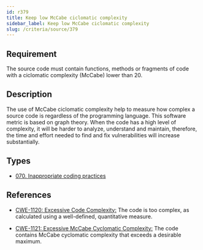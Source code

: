 ```yaml
---
id: r379
title: Keep low McCabe ciclomatic complexity
sidebar_label: Keep low McCabe ciclomatic complexity
slug: /criteria/source/379
---
```


## Requirement

The source code
must contain functions, methods
or fragments of code
with a ciclomatic complexity (McCabe)
lower than 20.

## Description

The use of McCabe ciclomatic complexity
help to measure how complex a source code is
regardless of the programming language.
This software metric is based on graph theory.
When the code has a high level of complexity,
it will be harder to analyze,
understand and maintain,
therefore,
the time and effort needed
to find and fix vulnerabilities
will increase substantially.

## Types

- [070. Inappropriate coding practices](/types/070)

## References

- [CWE-1120: Excessive Code Complexity:](https://cwe.mitre.org/data/definitions/1120.html)
The code is too complex,
as calculated using a well-defined,
quantitative measure.

- [CWE-1121: Excessive McCabe Cyclomatic Complexity:](https://cwe.mitre.org/data/definitions/1121.html)
The code contains McCabe cyclomatic complexity
that exceeds a desirable maximum.
